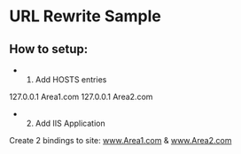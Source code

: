 URL Rewrite Sample
==============

How to setup:
--------------

- 1. Add HOSTS entries

127.0.0.1 Area1.com
127.0.0.1 Area2.com

- 2. Add IIS Application

Create 2 bindings to site: www.Area1.com & www.Area2.com

